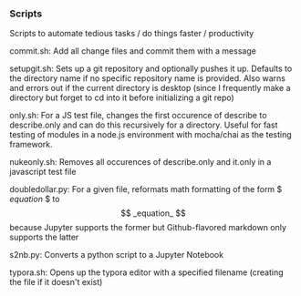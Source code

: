 ### Scripts

Scripts to automate tedious tasks / do things faster / productivity

commit.sh: Add all change files and commit them with a message

setupgit.sh: Sets up a git repository and optionally pushes it up. Defaults to the directory name if no specific repository name is provided. Also warns and errors out if the current directory is desktop (since I frequently make a directory but forget to cd into it before initializing a git repo)

only.sh: For a JS test file, changes the first occurence of describe to describe.only and can do this recursively for a directory. Useful for fast testing of modules in a node.js environment with mocha/chai as the testing framework.

nukeonly.sh: Removes all occurences of describe.only and it.only in a javascript test file

doubledollar.py: For a given file, reformats math formatting of the form $ _equation_ $ to $$ _equation_ $$ because Jupyter supports the former but Github-flavored markdown only supports the latter

s2nb.py: Converts a python script to a Jupyter Notebook

typora.sh: Opens up the typora editor with a specified filename (creating the file if it doesn't exist)